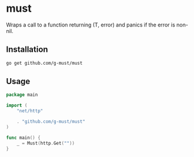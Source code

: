 # must

Wraps a call to a function returning (T, error)
and panics if the error is non-nil.

## Installation

```sh
go get github.com/g-must/must
```

## Usage

```go
package main

import (
	"net/http"

	. "github.com/g-must/must"
)

func main() {
	_ = Must(http.Get(""))
}
```
